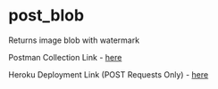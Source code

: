 # post_blob
Returns image blob with watermark

Postman Collection Link - [here](https://www.getpostman.com/collections/399e5cec175786af5010)

Heroku Deployment Link (POST Requests Only) - [here](https://post-blobs.herokuapp.com/post_blob)
